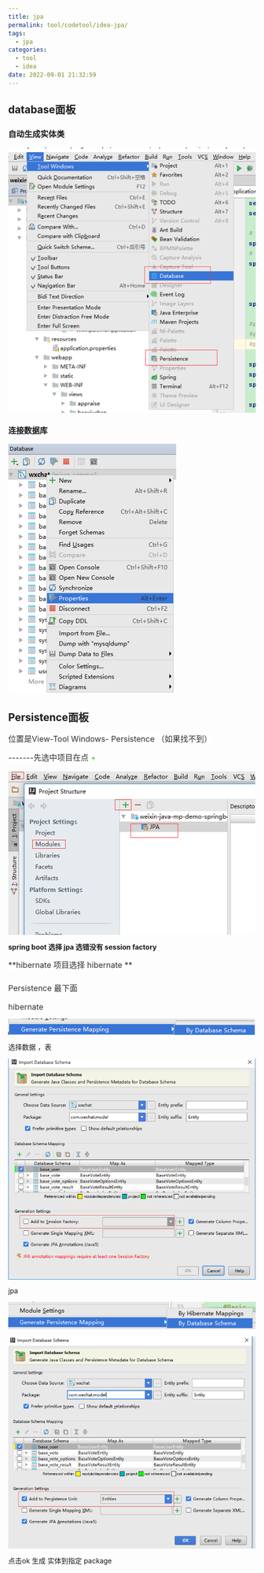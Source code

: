 ```yaml
---
title: jpa
permalink: tool/codetool/idea-jpa/
tags:
  - jpa
categories:
  - tool
  - idea
date: 2022-09-01 21:32:59
---
```


 

## database面板

### 自动生成实体类



<img src="/pics/6fda574f-0050-43f7-84b2-e281a0b62989.png"
style="vertical-align: bottom; max-width: 100%;" />

  

### <span wiz-span="data-wiz-span" style="font-size: 1rem;">连接数据库</span>

<!--more-->

<img src="/pics/6a7e416d-f5a0-4558-8737-6a2c90ff0515.png"
style="vertical-align: bottom; max-width: 100%;" />

  

## Persistence面板

<span
style="color:rgb(47, 47, 47);font-family:-apple-system, &quot;SF UI Text&quot;, Arial, &quot;PingFang SC&quot;, &quot;Hiragino Sans GB&quot;, &quot;Microsoft YaHei&quot;, &quot;WenQuanYi Micro Hei&quot;, sans-serif;font-size:1rem;font-style:normal;font-weight:400;text-align:start;text-indent:0px;background-color:rgb(255, 255, 255);display:inline !important;"><span
style="color:rgb(47, 47, 47);font-family:-apple-system, &quot;SF UI Text&quot;, Arial, &quot;PingFang SC&quot;, &quot;Hiragino Sans GB&quot;, &quot;Microsoft YaHei&quot;, &quot;WenQuanYi Micro Hei&quot;, sans-serif;font-size:1rem;font-style:normal;font-weight:400;text-align:start;text-indent:0px;background-color:rgb(255, 255, 255);display:inline !important;">位置是View-Tool
Windows- Persistence （如果找不到）</span>  
</span>

<span
style="color:rgb(47, 47, 47);font-family:-apple-system, &quot;SF UI Text&quot;, Arial, &quot;PingFang SC&quot;, &quot;Hiragino Sans GB&quot;, &quot;Microsoft YaHei&quot;, &quot;WenQuanYi Micro Hei&quot;, sans-serif;font-size:1rem;font-style:normal;font-weight:400;text-align:start;text-indent:0px;background-color:rgb(255, 255, 255);display:inline !important;"><span
style="color:rgb(47, 47, 47);font-family:-apple-system, &quot;SF UI Text&quot;, Arial, &quot;PingFang SC&quot;, &quot;Hiragino Sans GB&quot;, &quot;Microsoft YaHei&quot;, &quot;WenQuanYi Micro Hei&quot;, sans-serif;font-size:1rem;font-style:normal;font-weight:400;text-align:start;text-indent:0px;background-color:rgb(255, 255, 255);display:inline !important;">-------先选中项目在点 <span
wiz-span="data-wiz-span"
style="color: rgb(50, 205, 50);">+</span></span></span>

<img src="/pics/d4853c95-e416-4ffe-b0c9-e8d921971a0e.png"
style="vertical-align: bottom; max-width: 100%;" />

  

**spring boot  选择 jpa   选错没有 session factory**

<span
style="color: rgb(47, 47, 47); font-family: -apple-system, 'SF UI Text', Arial, 'PingFang SC', 'Hiragino Sans GB', 'Microsoft YaHei', 'WenQuanYi Micro Hei', sans-serif; font-size: 1rem; font-style: normal; text-align: start; text-indent: 0px; display: inline !important; background-color: rgb(255, 255, 255);">**hibernate
项目选择 hibernate  **</span>

### <span style="color:rgb(47, 47, 47);font-family:-apple-system, 'SF UI Text', Arial, 'PingFang SC', 'Hiragino Sans GB', 'Microsoft YaHei', 'WenQuanYi Micro Hei', sans-serif;font-size:1rem;font-style:normal;font-weight:normal;text-align:start;text-indent:0px;display:inline !important;background-color:rgb(255, 255, 255);">Persistence<span class="Apple-converted-space"> 最下面</span></span> 

<span
style="color:rgb(47, 47, 47);font-family:-apple-system, 'SF UI Text', Arial, 'PingFang SC', 'Hiragino Sans GB', 'Microsoft YaHei', 'WenQuanYi Micro Hei', sans-serif;font-size:1rem;font-style:normal;font-weight:normal;text-align:start;text-indent:0px;display:inline !important;background-color:rgb(255, 255, 255);"><span
class="Apple-converted-space">hibernate</span></span>

<img src="/pics/11d578d1-b5cf-4f49-8623-aab65adb0837.png"
style="vertical-align: bottom; max-width: 100%;" />

选择数据 ，表

<img src="/pics/1cb72990-ff22-4fae-a1ee-3d03e9edf07c.png"
style="vertical-align: bottom; max-width: 100%;" />

jpa

<img src="/pics/5541b376-5ba9-4fa7-bd9e-8ca929bae9e1.png"
style="vertical-align: bottom; max-width: 100%;" />

  

<img src="/pics/30c314a6-b022-4758-9b80-a152853dd1c5.png"
style="vertical-align: bottom; max-width: 100%;" />

点击ok 生成 实体到指定 package

 






